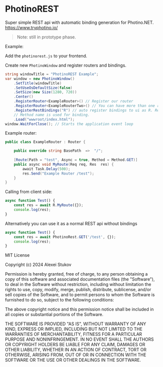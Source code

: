 # PhotinoREST

Super simple REST api with automatic binding generation for Photino.NET. https://www.tryphotino.io/

> Note: still in prototype phase.

Example:

Add the `photinorest.js` to your frontend.

Create new `PhotinoWindow` and register routers and bindings.

```cs
string windowTitle = "PhotinoREST Example";
var window = new PhotinoWindow()
    .SetTitle(windowTitle)
    .SetUseOsDefaultSize(false)
    .SetSize(new Size(1280, 720))
    .Center()
    .RegisterRouter<ExampleRouter>() // Register our router
    .RegisterRouter<ExampleRouterTwo>() // You can have more than one router
    .RegisterRestBindings("R") // auto register bindings to ui as R. Register all your routes before doing so.
    // Method name is used for binding.
    .Load("wwwroot/index.html");
window.WaitForClose(); // Starts the application event loop
```
Example router:

```cs
public class ExampleRouter : Router {

	public override string BasePath  =>  "/";
	
	[Route(Path = "test", Async = true, Method = Method.GET)]
	public async void MyRoute(Req req, Res  res) {
		await Task.Delay(500);
		res.Send("Example Router /test");
	}
}
```

Calling from client side:
```js
async function Test() {
    const res = await R.MyRoute({});
    console.log(res);
}
```

Alternatively you can use it as a normal REST api without bindings
```js
async function Test() {
    const res = await PhotinoRest.GET('/test', {});
    console.log(res);
}

```
MIT License

Copyright (c) 2024 Alexei Stukov

Permission is hereby granted, free of charge, to any person obtaining a copy
of this software and associated documentation files (the "Software"), to deal
in the Software without restriction, including without limitation the rights
to use, copy, modify, merge, publish, distribute, sublicense, and/or sell
copies of the Software, and to permit persons to whom the Software is
furnished to do so, subject to the following conditions:

The above copyright notice and this permission notice shall be included in all
copies or substantial portions of the Software.

THE SOFTWARE IS PROVIDED "AS IS", WITHOUT WARRANTY OF ANY KIND, EXPRESS OR
IMPLIED, INCLUDING BUT NOT LIMITED TO THE WARRANTIES OF MERCHANTABILITY,
FITNESS FOR A PARTICULAR PURPOSE AND NONINFRINGEMENT. IN NO EVENT SHALL THE
AUTHORS OR COPYRIGHT HOLDERS BE LIABLE FOR ANY CLAIM, DAMAGES OR OTHER
LIABILITY, WHETHER IN AN ACTION OF CONTRACT, TORT OR OTHERWISE, ARISING FROM,
OUT OF OR IN CONNECTION WITH THE SOFTWARE OR THE USE OR OTHER DEALINGS IN THE
SOFTWARE.
```
